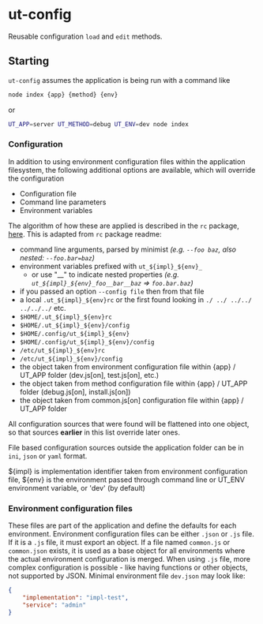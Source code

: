 # ut-config

Reusable configuration `load` and `edit` methods.

## Starting

`ut-config` assumes the application is being run with a command like

```bash
node index {app} {method} {env}
```

or

```bash
UT_APP=server UT_METHOD=debug UT_ENV=dev node index
```

### Configuration

In addition to using environment configuration files within the application filesystem,
the following additional options are available, which will override the configuration

- Configuration file
- Command line parameters
- Environment variables

The algorithm of how these are applied is described in the `rc` package, [here](https://github.com/dominictarr/rc).
This is adapted from `rc` package readme:

- command line arguments, parsed by minimist _(e.g. `--foo baz`, also nested: `--foo.bar=baz`)_
- environment variables prefixed with `ut_${impl}_${env}_`
  - or use "\_\_" to indicate nested properties _(e.g.
  `ut_${impl}_${env}_foo__bar__baz` => `foo.bar.baz`)_
- if you passed an option `--config file` then from that file
- a local `.ut_${impl}_${env}rc` or the first found looking in
  `./ ../ ../../ ../../../` etc.
- `$HOME/.ut_${impl}_${env}rc`
- `$HOME/.ut_${impl}_${env}/config`
- `$HOME/.config/ut_${impl}_${env}`
- `$HOME/.config/ut_${impl}_${env}/config`
- `/etc/ut_${impl}_${env}rc`
- `/etc/ut_${impl}_${env}/config`
- the object taken from environment configuration file within {app} / UT_APP folder
  (dev.js[on], test.js[on], etc.)
- the object taken from method configuration file within {app} / UT_APP folder
  (debug.js[on], install.js[on])
- the object taken from common.js[on] configuration file within {app} / UT_APP folder

All configuration sources that were found will be flattened into one object,
so that sources **earlier** in this list override later ones.

File based configuration sources outside the application folder can be in
`ini`, `json` or `yaml` format.

${impl} is implementation identifier taken from environment configuration file,
${env} is the environment passed through command line or UT_ENV environment
variable, or 'dev' (by default)

### Environment configuration files

These files are part of the application and define the defaults
for each environment.
Environment configuration files can be either `.json` or `.js` file.
If it is a `.js` file, it must export an object. If a file named `common.js` or
`common.json` exists, it is used as a base object for all environments where the
actual environment configuration is merged. When using `.js` file, more complex
configuration is possible - like having functions or other objects, not
supported by JSON. Minimal environment file `dev.json` may look like:

```json
{
    "implementation": "impl-test",
    "service": "admin"
}
```
